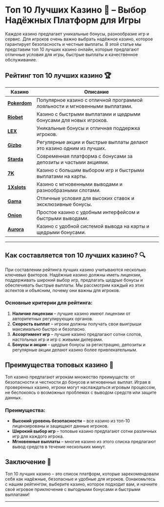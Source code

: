 # Топ 10 Лучших Казино 🎰 – Выбор Надёжных Платформ для Игры

Каждое казино предлагает уникальные бонусы, разнообразие игр и сервис. Для игроков очень важно выбрать надёжное казино, которое гарантирует безопасность и честные выплаты. В этой статье мы представим топ 10 лучших казино онлайн, которые предлагают отличные условия для игры, быстрые выплаты и качественное обслуживание.

## Рейтинг топ 10 лучших казино 🏆

| Казино             | Описание                                                                                  |
|--------------------|-------------------------------------------------------------------------------------------|
| [**Pokerdom**](https://brandplay.link/4k77v2yx)      | Популярное казино с отличной программой лояльности и мгновенными выплатами.                |
| [**Riobet**](https://brandplay.link/7xBLTPyj)        | Казино с быстрыми выплатами и щедрыми бонусами для новых игроков.                          |
| [**LEX**](https://brandplay.link/zW4hdDFV)           | Уникальные бонусы и отличная поддержка игроков.                                             |
| [**Gizbo**](https://brandplay.link/bprXw4YV)         | Регулярные акции и быстрые выплаты делают это казино одним из лучших.                      |
| [**Starda**](https://brandplay.link/fB7xwRFL)        | Современная платформа с бонусами за депозиты и частыми акциями.                            |
| [**7K**](https://brandplay.link/BvQyFShp)            | Казино с большим выбором игр и быстрыми выплатами на карты.                                |
| [**1Xslots**](https://brandplay.link/hSB1khtr)       | Казино с мгновенными выводами и разнообразными слотами.                                    |
| [**Gama**](https://brandplay.link/j6NMKsDz)          | Отличные условия для высоких ставок и эксклюзивные бонусы.                                 |
| [**Onion**](https://brandplay.link/zBGRVpQ9)         | Простое казино с удобным интерфейсом и быстрыми выводами.                                  |
| [**Aurora**](https://10trafic-stat2.com/click/668546556bcc6313411604bd/6766/13032/subaccount)        | Казино с удобной системой вывода на карты и щедрыми бонусами.                             |

---

## Как составляется топ 10 лучших казино? 🔍

При составлении рейтинга лучших казино учитываются несколько ключевых факторов. Надёжные казино должны иметь лицензии, поддерживать широкий выбор игр, предлагать щедрые бонусы и обеспечивать быстрые выплаты. Мы рассмотрим каждый из этих аспектов и объясним, почему они важны для игроков.

### Основные критерии для рейтинга:

1. **Наличие лицензии** – лучшие казино имеют лицензии от авторитетных регулирующих органов.
2. **Скорость выплат** – игроки должны получать свои выигрыши максимально быстро и безопасно.
3. **Ассортимент игр** – лучшие казино предлагают сотни слотов, настольных игр и игр с живыми дилерами.
4. **Бонусы и акции** – щедрые бонусы за регистрацию, депозиты и регулярные акции делают казино более привлекательным.

## Преимущества топовых казино 🌟

Топ казино предлагают игрокам множество преимуществ: от безопасности и честности до бонусов и мгновенных выплат. Играя в проверенных казино, игроки могут наслаждаться игровым процессом, не беспокоясь о возможных проблемах с выводом средств или защите данных.

### Преимущества:

- **Высокий уровень безопасности** – все казино из топ-10 лицензированы и защищают данные игроков.
- **Широкий выбор игр** – топовые казино предлагают сотни различных игр для каждого игрока.
- **Мгновенные выплаты** – многие казино из этого списка предлагают вывод средств в течение нескольких минут.

## Заключение 🎲

Топ 10 лучших казино – это список платформ, которые зарекомендовали себя как надёжные, безопасные и удобные для игроков. Ознакомьтесь с нашим рейтингом, выберите казино, которое подходит вам, и начните своё игровое приключение с выгодными бонусами и быстрыми выплатами!

---

